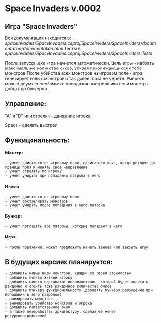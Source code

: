Space Invaders v.0002
====================================

Игра "Space Invaders"
------------------------------------
Вся документация находится в: _spaceInvaders/SpaceInvaders.csproj/SpaceInviders/SpaceInviders/documentation/documentation.html_
Тесты в: _spaceInvaders/SpaceInvaders.csproj/SpaceInviders/SpaceInviders.Tests_

После запуска .exe игра начнется автоматически. Цель игры - набрать максимальное колчество очков, убивая приближающихся к тебе монстров
После убийства всех монстров на игровом поле - игра генерирует новых монстров и так далее, пока не умрете. Умереть можно двумя способами: от попадания выстрела или если монстры дойдут до бункеров.

Управление:
-------------------------------------
  "A" и "D" или стрелки - движение игрока
  
  Space - сделать выстрел

Функицональность:
-------------------------------------
  #### Монстр:
    - умеет двигаться по игровому полю, сдвигаться вниз, когда доходит до границы поля и менять своё направление
    - умеет стрелять по игроку
    - умеет умирать при попадании патрона в него
  #### Игрок:
    - умеет двигаться по игровому полю
    - умеет обстреливать монстров
    - умеет умирать после попадания в него патрона
  #### Бункер:
    - умеет поглащать все патроны, которые попадают в него
  #### Игра:
    - после поражения, может предложить начать заново или закрыть игру
   
В будущих версиях планируется:
-------------------------------------
    - добавить новые виды монстров, каждый со своей стоимостью
    - добавить кол-во жизней игроку
    - добавить нового персонажа: инопланетянин, который будет вылетать рандомно и стоить тоже рандомное количество очков
    - добавить бункеру функциональности (добавить бункеру разрушение при попадании в него патронов)
    - анимировать монстров
    - анимировать убийство монстров и игрока
    - добавить приветственное окно
    - а также переработать архитектуру, сделав её менее ресурсопотребляемой
    
    
    
    


